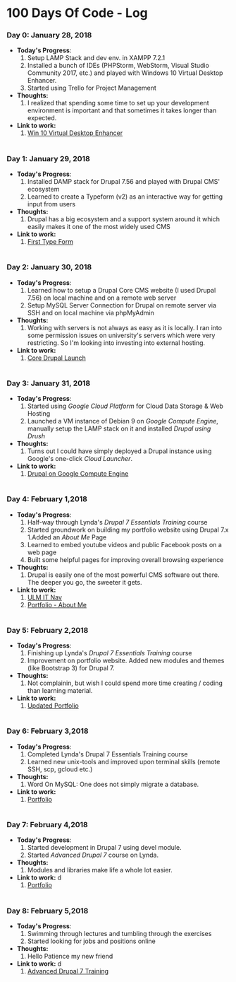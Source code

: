 # 100 Days Of Code - Log

### Day 0: January 28, 2018

* **Today's Progress**: 
  1. Setup LAMP Stack and dev env. in XAMPP 7.2.1
  2. Installed a bunch of IDEs (PHPStorm, WebStorm, Visual Studio Community 2017, etc.) and played with Windows 10 Virtual Desktop Enhancer.
  3. Started using Trello for Project Management
* **Thoughts:** 
  1. I realized that spending some time to set up your development environment is important and that sometimes it takes longer than expected.
* **Link to work:** 
  1. [Win 10 Virtual Desktop Enhancer](https://github.com/sdias/win-10-virtual-desktop-enhancer)

#

### Day 1: January 29, 2018

* **Today's Progress**: 
  1. Installed DAMP stack for Drupal 7.56 and played with Drupal CMS' ecosystem
  2. Learned to create a Typeform (v2) as an interactive way for getting input from users
* **Thoughts:**
  1. Drupal has a big ecosystem and a support system around it which easily makes it one of the most widely used CMS
* **Link to work:** 
  1. [First Type Form](https://kirandangol.typeform.com/to/MeGjD7)

#

### Day 2: January 30, 2018

* **Today's Progress**: 
  1. Learned how to setup a Drupal Core CMS website (I used Drupal 7.56) on local machine and on a remote web server
  2. Setup MySQL Server Connection for Drupal on remote server via SSH and on local machine via phpMyAdmin
* **Thoughts:**
  1. Working with servers is not always as easy as it is locally. I ran into some permission issues on university's servers which were very restricting. So I'm looking into investing into external hosting.
* **Link to work:** 
  1. [Core Drupal Launch](http://cs.ulm.edu/~dangolk/drupal-core)

#

### Day 3: January 31, 2018

* **Today's Progress**: 
  1. Started using *Google Cloud Platform* for Cloud Data Storage & Web Hosting
  2. Launched a VM instance of Debian 9 on *Google Compute Engine*, manually setup the LAMP stack on it and installed *Drupal using Drush*
* **Thoughts:**
  1. Turns out I could have simply deployed a Drupal instance using Google's one-click *Cloud Launcher*.
* **Link to work:** 
  1. [Drupal on Google Compute Engine](http://35.196.8.78/drupal-core/)

#

### Day 4: February 1,2018

* **Today's Progress**: 
  1. Half-way through Lynda's *Drupal 7 Essentials Training* course
  2. Started groundwork on building my portfolio website using Drupal 7.x
    1.Added an *About Me* Page
    2. Learned to embed youtube videos and public Facebook posts on a web page
  3. Built some helpful pages for improving overall browsing experience
* **Thoughts:**
  1. Drupal is easily one of the most powerful CMS software out there. The deeper you go, the sweeter it gets.
* **Link to work:** 
  1. [ULM IT Nav](http://35.196.8.78/drupal-core/?q=ulm-it-nav)
  2. [Portfolio - About Me](http://35.196.8.78/drupal-core/?q=about-me)

#

### Day 5: February 2,2018

* **Today's Progress**: 
  1. Finishing up Lynda's *Drupal 7 Essentials Training* course
  2. Improvement on portfolio website. Added new modules and themes (like Bootstrap 3) for Drupal 7.
* **Thoughts:**
  1. Not complainin, but wish I could spend more time creating / coding than learning material. 
* **Link to work:** 
  1. [Updated Portfolio](http://35.196.8.78/drupal-core)

#

### Day 6: February 3,2018

* **Today's Progress**: 
  1. Completed Lynda's Drupal 7 Essentials Training course
  2. Learned new unix-tools and improved upon terminal skills (remote SSH, scp, gcloud etc.)
* **Thoughts:**
  1. Word On MySQL: One does not simply migrate a database.
* **Link to work:** 
  1. [Portfolio](http://35.196.8.78/drupal-core)

#

### Day 7: February 4,2018

* **Today's Progress**: 
  1. Started development in Drupal 7 using devel module.
  2. Started *Advanced Drupal 7* course on Lynda.
* **Thoughts:**
  1. Modules and libraries make life a whole lot easier.
* **Link to work:** d
  1. [Portfolio](http://35.196.8.78/drupal-core)

#

### Day 8: February 5,2018

* **Today's Progress**: 
  1. Swimming through lectures and tumbling through the exercises
  2. Started looking for jobs and positions online
* **Thoughts:**
  1. Hello Patience my new friend
* **Link to work:** d
  1. [Advanced Drupal 7 Training](https://www.lynda.com/Drupal-tutorials/Working-your-web-hosts-access-restrictions/97405/105696-4.html)

#

